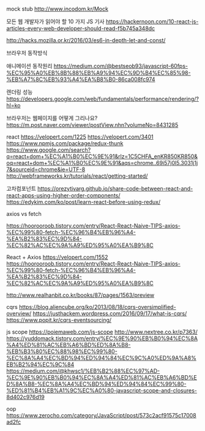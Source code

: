 
mock stub
http://www.incodom.kr/Mock


모든 웹 개발자가 읽어야 할 10 가지 JS 기사
https://hackernoon.com/10-react-js-articles-every-web-developer-should-read-f5b745a348dc





http://hacks.mozilla.or.kr/2016/03/es6-in-depth-let-and-const/

브라우저 동작방식

애니메이션 동작원리
https://medium.com/@bestseob93/javascript-60fps-%EC%95%A0%EB%8B%88%EB%A9%94%EC%9D%B4%EC%85%98-%EB%A7%8C%EB%93%A4%EA%B8%B0-86ca008fc974

렌더링 성능
https://developers.google.com/web/fundamentals/performance/rendering/?hl=ko

브라우저는 웹페이지를 어떻게 그리나요?
https://m.post.naver.com/viewer/postView.nhn?volumeNo=8431285


react
https://velopert.com/1225
https://velopert.com/3401
https://www.npmjs.com/package/redux-thunk
https://www.google.com/search?q=react+dom+%EC%A1%B0%EC%9E%91&rlz=1C5CHFA_enKR850KR850&oq=react+dom+%EC%A1%B0%EC%9E%91&aqs=chrome..69i57j0l5.3031j1j7&sourceid=chrome&ie=UTF-8
http://webframeworks.kr/tutorials/react/getting-started/


고차컴포넌트
https://orezytivarg.github.io/share-code-between-react-and-react-apps-using-higher-order-components/
https://edykim.com/ko/post/learn-react-before-using-redux/


axios vs fetch

https://hoorooroob.tistory.com/entry/React-React-Naive-TIPS-axios-%EC%99%80-fetch-%EC%96%B4%EB%96%A4-%EA%B2%83%EC%9D%84-%EC%82%AC%EC%9A%A9%ED%95%A0%EA%B9%8C


React + Axios 
https://velopert.com/1552
https://hoorooroob.tistory.com/entry/React-React-Naive-TIPS-axios-%EC%99%80-fetch-%EC%96%B4%EB%96%A4-%EA%B2%83%EC%9D%84-%EC%82%AC%EC%9A%A9%ED%95%A0%EA%B9%8C

http://www.realhanbit.co.kr/books/87/pages/1563/preview


cqrs
https://blog.aliencube.org/ko/2013/08/18/cqrs-oversimplified-overview/
https://justhackem.wordpress.com/2016/09/17/what-is-cqrs/
https://www.popit.kr/cqrs-eventsourcing/

js scope
https://poiemaweb.com/js-scope
http://www.nextree.co.kr/p7363/
https://yuddomack.tistory.com/entry/%EC%9E%90%EB%B0%94%EC%8A%A4%ED%81%AC%EB%A6%BD%ED%8A%B8-%EB%B3%80%EC%88%98%EC%99%80-%EC%8A%A4%EC%BD%94%ED%94%84%EC%9C%A0%ED%9A%A8%EB%B2%94%EC%9C%84
https://medium.com/@khwsc1/%EB%B2%88%EC%97%AD-%EC%9E%90%EB%B0%94%EC%8A%A4%ED%81%AC%EB%A6%BD%ED%8A%B8-%EC%8A%A4%EC%BD%94%ED%94%84%EC%99%80-%ED%81%B4%EB%A1%9C%EC%A0%80-javascript-scope-and-closures-8d402c976d19



oop
https://www.zerocho.com/category/JavaScript/post/573c2acf91575c17008ad2fc